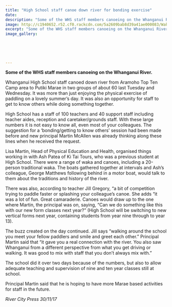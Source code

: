 ```yaml
---
title: "High School staff canoe down river for bonding exercise"
date: 
description: "Some of the WHS staff members canoeing on the Whanganui River..."
image: http://c1940652.r52.cf0.rackcdn.com/5a2609bab8d39a41ae000083/Waka-Trip-photo-in-RCP-30-nov.jpg
excerpt: "Some of the WHS staff members canoeing on the Whanganui River."
image_gallery:
    
    
    
    
    
---
```


<p><strong>Some of the WHS staff members canoeing on the Whanganui River.</strong></p>
<p><strong></strong>Whanganui High School staff canoed down river from Aramoho Top Ten Camp area to Putiki Marae in two groups of about 60 last Tuesday and Wednesday. It was more than just enjoying the physical exercise of paddling on a lovely summer&rsquo;s day. It was also an opportunity for staff to get to know others while doing something together.</p>
<p>High School has a staff of 100 teachers and 40 support staff including teacher aides, reception and caretaker/grounds staff. With these large numbers it is not easy to know all, even most of your colleagues. The suggestion for a &lsquo;bonding/getting to know others&rsquo; session had been made before and new principal Martin McAllen was already thinking along these lines when he received the request.</p>
<p>Lisa Martin, Head of Physical Education and Health, organised things working in with Ash Patea of Ki Tai Tours, who was a previous student at High School. There were a range of waka and canoes, including a 20-person traditional waka. The boats gathered together at intervals and Ash&rsquo;s colleague, George Matthews following behind in a motor boat, would talk to them about the traditions and history of the river.</p>
<p>There was also, according to teacher Jill Gregory, &ldquo;a bit of competition trying to paddle faster or splashing your colleague&rsquo;s canoe. She adds &ldquo;it was a lot of fun. Great camaraderie. Canoes would draw up to the one where Martin, the principal was on, saying, &ldquo;Can we do something like this with our new form classes next year?&rdquo; (High School will be switching to new vertical forms next year, containing students from year nine through to year 13).</p>
<p>The buzz created on the day continued. Jill says &ldquo;walking around the school you meet your fellow paddlers and smile and greet each other.&rdquo; Principal Martin said that &ldquo;it gave you a real connection with the river. You also saw Whanganui from a different perspective from what you get driving or walking. It was good to mix with staff that you don&rsquo;t always mix with.&rdquo;</p>
<p>The school did it over two days because of the numbers, but also to allow adequate teaching and supervision of nine and ten year classes still at school.</p>
<p>Principal Martin said that he is hoping to have more Marae based activities for staff in the future.</p>
<p><em>River City Press 30/11/17</em></p>


